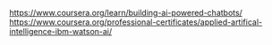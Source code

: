 https://www.coursera.org/learn/building-ai-powered-chatbots/  
https://www.coursera.org/professional-certificates/applied-artifical-intelligence-ibm-watson-ai/  

